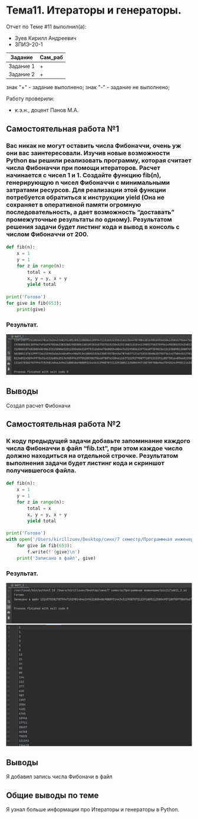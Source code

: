 # Тема11. Итераторы и генераторы.
 
Отчет по Теме #11 выполнил(а):
- Зуев Кирилл Андреевич
- ЗПИЭ-20-1

| Задание | Сам_раб |
| ------ | ------ | 
| Задание 1 | + | 
| Задание 2 | +| 


знак "+" - задание выполнено; знак "-" - задание не выполнено;

Работу проверили:
-  к.э.н., доцент Панов М.А.

## Самостоятельная работа №1
### Вас никак не могут оставить числа Фибоначчи, очень уж они вас заинтересовали. Изучив новые возможности Python вы решили реализовать программу, которая считает числа Фибоначчи при помощи итераторов. Расчет начинается с чисел 1 и 1. Создайте функцию fib(n), генерирующую n чисел Фибоначчи с минимальными затратами ресурсов. Для реализации этой функции потребуется обратиться к инструкции yield (Она не сохраняет в оперативной памяти огромную последовательность, а дает возможность “доставать” промежуточные результаты по одному). Результатом решения задачи будет листинг кода и вывод в консоль с числом Фибоначчи от 200.

```python
def fib(n):
    x = 1
    y = 1
    for z in range(n):
        total = x
        x, y = y, x + y
        yield total

print('Готово')
for give in fib(653):
    print(give)
```
### Результат.
![Меню](pic11/lab11_1.png)
## Выводы
Создал расчет Фибоначи

## Самостоятельная работа №2
### К коду предыдущей задачи добавьте запоминание каждого числа Фибоначчи в файл “fib.txt”, при этом каждое число должно находиться на отдельной строчке. Результатом выполнения задачи будет листинг кода и скриншот получившегося файла.


```python
def fib(n):
    x = 1
    y = 1
    for z in range(n):
        total = x
        x, y = y, x + y
        yield total

print('Готово')
with open('/Users/kirillzuev/Desktop/синх/7 семестр/Программная инженерия/pic11/1.txt', 'a') as f:
    for give in fib(653):
        f.write(f'{give}\n')
    print('Записано в файл', give)
```
### Результат.
![Меню](pic11/lab11_2.png)
![Меню](pic11/lab11_2_2.png)
## Выводы

Я добавил запись числа Фибоначи в файл


## Общие выводы по теме

Я узнал больше информации про Итераторы и генераторы в Python.

